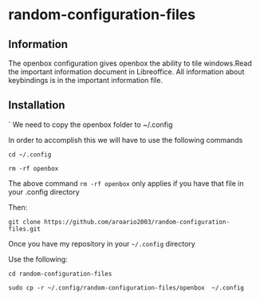 # random-configuration-files

## Information

The openbox configuration gives openbox the ability to tile windows.Read the important information document in Libreoffice.
All information about keybindings is in the important information file. 

## Installation
`
We need to copy the openbox folder to ~/.config

In order to accomplish this we will have to use the following commands

`cd ~/.config`

`rm -rf openbox`

The above command `rm -rf openbox` only applies if you have that file in your .config directory

Then:

`git clone https://github.com/aroario2003/random-configuration-files.git`

Once you have my repository in your `~/.config` directory

Use the following:

`cd random-configuration-files`

`sudo cp -r ~/.config/random-configuration-files/openbox  ~/.config`

